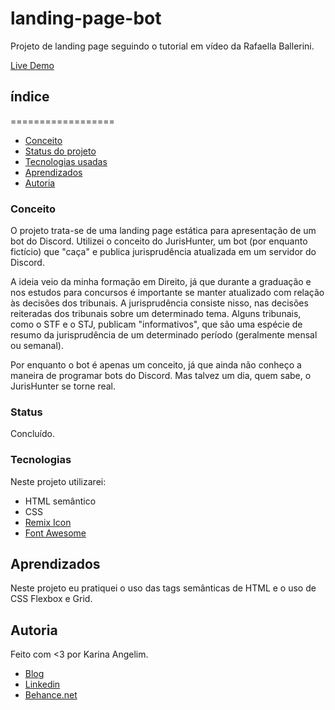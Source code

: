 # landing-page-bot
 Projeto de landing page seguindo o tutorial em vídeo da Rafaella Ballerini.

 [Live Demo](https://akarinaa.github.io/landing-page-bot/)

## índice
 ==================
 * [Conceito](#Conceito)
 * [Status do projeto](#Status)
 * [Tecnologias usadas](#Tecnologias)
 * [Aprendizados](#Aprendizados)
 * [Autoria](#autoria)

### Conceito
 O projeto trata-se de uma landing page estática para apresentação de um bot do Discord. Utilizei o conceito do JurisHunter, um bot (por enquanto fictício) que "caça" e publica jurisprudência atualizada em um servidor do Discord.

 A ideia veio da minha formação em Direito, já que durante a graduação e nos estudos para concursos é importante se manter atualizado com relação às decisões dos tribunais. A jurisprudência consiste nisso, nas decisões reiteradas dos tribunais sobre um determinado tema. Alguns tribunais, como o STF e o STJ, publicam "informativos", que são uma espécie de resumo da jurisprudência de um determinado período (geralmente mensal ou semanal).

 Por enquanto o bot é apenas um conceito, já que ainda não conheço a maneira de programar bots do Discord. Mas talvez um dia, quem sabe, o JurisHunter se torne real.

### Status
 Concluído.

### Tecnologias
 Neste projeto utilizarei:
 - HTML semântico
 - CSS
 - [Remix Icon](https://remixicon.com/)
 - [Font Awesome](https://fontawesome.com/)

## Aprendizados
 Neste projeto eu pratiquei o uso das tags semânticas de HTML e o uso de CSS Flexbox e Grid.

## Autoria
 Feito com <3 por Karina Angelim.

 - [Blog](https://dev.to/akarinaa)
 - [Linkedin](https://www.linkedin.com/in/karinaangelim)
 - [Behance.net](https://www.behance.net/kahbarros)
